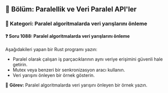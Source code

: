 ## 📘 Bölüm: Paralellik ve Veri Paralel API'ler  
### 🔹 Kategori: Paralel algoritmalarda veri yarışlarını önleme  
#### ❓ Soru 1088: Paralel algoritmalarda veri yarışlarını önleme

Aşağıdakileri yapan bir Rust programı yazın:

- Paralel olarak çalışan iş parçacıklarının aynı veriye erişimini güvenli hale getirin.
- Mutex veya benzeri bir senkronizasyon aracı kullanın.
- Veri yarışını önleyen bir örnek gösterin.

🔧 **Görev:** Paralel algoritmalarda veri yarışını önleyen bir örnek yazın.
